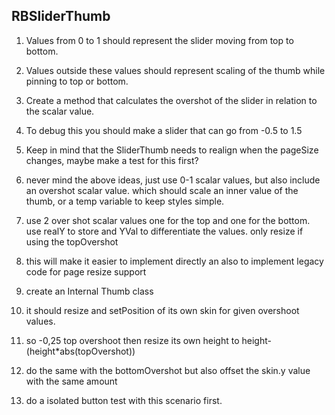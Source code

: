 ## RBSliderThumb

1. Values from 0 to 1 should represent the slider moving from top to bottom.

2. Values outside these values should represent scaling of the thumb while pinning to top or bottom. 

3. Create a method that calculates the overshot of the slider in relation to the scalar value. 

4. To debug this you should make a slider that can go from -0.5 to 1.5

5. Keep in mind that the SliderThumb needs to realign when the pageSize changes, maybe make a test for this first?

6. never mind the above ideas, just use 0-1 scalar values, but also include an overshot scalar value. which should scale an inner value of the thumb, or a temp variable to keep styles simple. 

7. use 2 over shot scalar values one for the top and one for the bottom. use realY to store and YVal to differentiate the values. only resize if using the topOvershot

8. this will make it easier to implement directly an also to implement legacy code for page resize support

9. create an Internal Thumb class
10. it should resize and setPosition of its own skin for given overshoot values. 
11. so -0,25 top overshoot then resize its own height to height-(height*abs(topOvershot))
12. do the same with the bottomOvershot but also offset the skin.y value with the same amount
13. do a isolated button test with this scenario first.